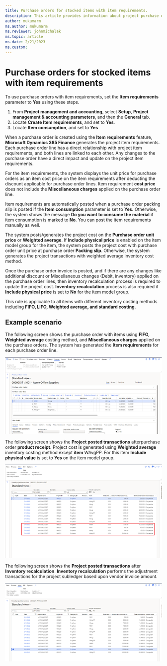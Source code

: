 ```yaml
---
title: Purchase orders for stocked items with item requirements.
description: This article provides information about project purchase orders for stocked items with item requirements.
author: mukumarm
ms.author: mukumarm
ms.reviewer: johnmichalak
ms.topic: article
ms.date: 2/21/2023
ms.custom:
---
```


# Purchase orders for stocked items with item requirements

To use purchase orders with item requirements, set the **Item requirements** parameter to **Yes** using these steps.

1. From **Project management and accounting**, select **Setup**, **Project management & accounting parameters**, and then the **General** tab.
1. Locate **Create Item requirements**, and set to **Yes**.
1. Locate **Item consumption**, and set to **Yes**

When a purchase order is created using the **Item requirements** feature, **Microsoft Dynamics 365 Finance** generates the project item requirements. Each purchase order line has a direct relationship with project item requirements, and both lines are linked to each other. Any changes to the purchase order have a direct impact and update on the project item requirements.

For the item requirements, the system displays the unit price for purchase orders as an item cost price on the item requirements after deducting the discount applicable for purchase order lines. Item requirement **cost price** does not include the **Miscellaneous charges** applied on the purchase order line.

Item requirements are automatically posted when a purchase order packing slip is posted if the **Item consumption** parameter is set to **Yes.** Otherwise, the system shows the message **Do you want to consume the material** if item consumption is marked to **No**. You can post the item requirements manually as well.

The system posts/generates the project cost on the **Purchase order unit price** or **Weighted average**. If **Include physical price** is enabled on the item model group for the item, the system posts the project cost with purchase order unit price at purchase order **Packing slip**. Otherwise, the system generates the project transactions with weighted average inventory cost method.

Once the purchase order invoice is posted, and if there are any changes like additional discount or Miscellaneous changes (Debit, inventory) applied on the purchase order lines, then inventory recalculation process is required to update the project cost. **Inventory recalculation** process is also required if **Include physical price** is set to **No** for the item model group.

This rule is applicable to all items with different inventory costing methods including **FIFO, LIFO, Weighted average, and standard costing**.

## Example scenario

The following screen shows the purchase order with items using **FIFO, Weighted average** costing method, and **Miscellaneous charges** applied on the purchase orders. The system has generated the **Item requirements** for each purchase order line.

![Screenshot of purchase order](media/STKWithIRPurcahseorder.png)

The following screen shows the **Project posted transactions** afterpurchase order **product receipt.** Project cost is generated using **Weighted average** inventory costing method except **item** WAvgPP. For this item **Include physical value** is set to **Yes** on the item model group.

![Screenshot of project posted transactions after product receipt](media/STKWithIRProjectPostedtransactionafterProductReceipt.png)

The following screen shows the **Project posted transactions** after **Inventory recalculation**. **Inventory recalculation** performs the adjustment transactions for the project subledger based upon vendor invoice amount.

![Screenshot of project posted transaction after inventory recalculation process](media/STKWithIRProjectPostedtransactionafterInventoryRecalc.png)

